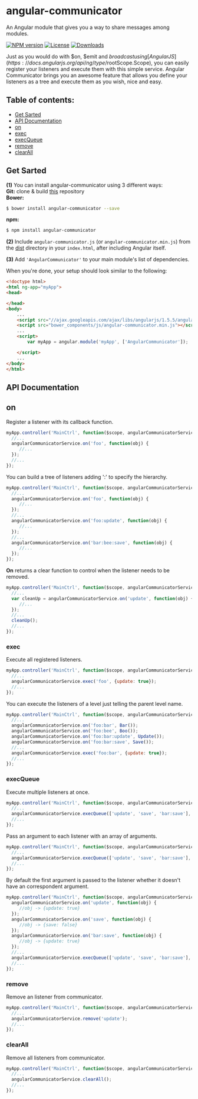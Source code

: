 angular-communicator
=====================
An Angular module that gives you a way to share messages among modules.

[![NPM version][npm-image]][npm-url]
[![License][license-image]][license-url]
[![Downloads][downloads-image]][downloads-url]

Just as you would do with $on, $emit and $broadcast using [AngularJS](https://docs.angularjs.org/api/ng/type/$rootScope.Scope), you can easily register your listeners and execute them with this simple service. Angular Communicator brings you an awesome feature that allows you define your listeners as a tree and execute them as you wish, nice and easy.

## Table of contents:
- [Get Sarted](#getstarted)
- [API Documentation](#api-documentation)
 - [on](#on)
 - [exec](#exec)
 - [execQueue](#execqueue)
 - [remove](#remove)
 - [clearAll](#clearall)

## Get Sarted
**(1)** You can install angular-communicator using 3 different ways:<br/>
**Git:**
clone & build [this](https://github.com/alanschlindvein/angular-communicator.git) repository<br/>
**Bower:**
```bash
$ bower install angular-communicator --save
```
**npm:**
```bash
$ npm install angular-communicator
```
**(2)** Include `angular-communicator.js` (or `angular-communicator.min.js`) from the [dist](https://github.com/alanschlindvein/angular-communicator/tree/master/dist) directory in your `index.html`, after including Angular itself.

**(3)** Add `'AngularCommunicator'` to your main module's list of dependencies.

When you're done, your setup should look similar to the following:

```html
<!doctype html>
<html ng-app="myApp">
<head>

</head>
<body>
    ...
    <script src="//ajax.googleapis.com/ajax/libs/angularjs/1.5.5/angular.min.js"></script>
    <script src="bower_components/js/angular-communicator.min.js"></script>
    ...
    <script>
        var myApp = angular.module('myApp', ['AngularCommunicator']);

    </script>
    ...
</body>
</html>
```
## API Documentation
## on
Register a listener with its callback function.  
```js
myApp.controller('MainCtrl', function($scope, angularCommunicatorService) {
  //...
  angularCommunicatorService.on('foo', function(obj) {
     //...
  });
  //...
});
```
You can build a tree of listeners adding ':' to specify the hierarchy.
```js
myApp.controller('MainCtrl', function($scope, angularCommunicatorService) {
  //...
  angularCommunicatorService.on('foo', function(obj) {
     //...
  });
  //...
  angularCommunicatorService.on('foo:update', function(obj) {
     //...
  });
  //...
  angularCommunicatorService.on('bar:bee:save', function(obj) {
     //...
  });
});
```
**On** returns a clear function to control when the listener needs to be removed.
```js
myApp.controller('MainCtrl', function($scope, angularCommunicatorService) {
  //...
  var cleanUp = angularCommunicatorService.on('update', function(obj) {
     //...
  });
  //...
  cleanUp();
  //...
});
```
### exec
Execute all registered listeners.
```js
myApp.controller('MainCtrl', function($scope, angularCommunicatorService) {
  //...
  angularCommunicatorService.exec('foo', {update: true});
  //...
});
```
You can execute the listeners of a level just telling the parent level name.
```js
myApp.controller('MainCtrl', function($scope, angularCommunicatorService) {
  //...
  angularCommunicatorService.on('foo:bar', Bar());
  angularCommunicatorService.on('foo:bee', Boo());
  angularCommunicatorService.on('foo:bar:update', Update());
  angularCommunicatorService.on('foo:bar:save', Save());
  //...
  angularCommunicatorService.exec('foo:bar', {update: true});
  //...
});
```
### execQueue
Execute multiple listeners at once.
```js
myApp.controller('MainCtrl', function($scope, angularCommunicatorService) {
  //...
  angularCommunicatorService.execQueue(['update', 'save', 'bar:save'], [{update: true}]);
  //...
});
```
Pass an argument to each listener with an array of arguments.
```js
myApp.controller('MainCtrl', function($scope, angularCommunicatorService) {
  //...
  angularCommunicatorService.execQueue(['update', 'save', 'bar:save'], [{update: true}, {update: false}, {name: 'bar.save'}]);
  //...
});
```
By default the first argument is passed to the listener whether it doesn't have an correspondent argument.
```js
myApp.controller('MainCtrl', function($scope, angularCommunicatorService) {
  angularCommunicatorService.on('update', function(obj) {
     //obj -> {update: true}
  });
  angularCommunicatorService.on('save', function(obj) {
     //obj -> {save: false}
  });
  angularCommunicatorService.on('bar:save', function(obj) {
     //obj -> {update: true}
  });
  //...
  angularCommunicatorService.execQueue(['update', 'save', 'bar:save'], [{update: true}, {save: false}]);
  //...
});
```
### remove
Remove an listener from communicator.
```js
myApp.controller('MainCtrl', function($scope, angularCommunicatorService) {
  //...
  angularCommunicatorService.remove('update');
  //...
});
```
### clearAll
Remove all listeners from communicator.
```js
myApp.controller('MainCtrl', function($scope, angularCommunicatorService) {
  //...
  angularCommunicatorService.clearAll();
  //...
});
```

[npm-image]: https://img.shields.io/npm/v/angular-communicator.svg?style=flat-square
[npm-url]: https://npmjs.org/package/angular-communicator
[license-image]: http://img.shields.io/npm/l/angular-communicator.svg?style=flat-square
[license-url]: LICENSE
[downloads-image]: http://img.shields.io/npm/dm/angular-communicator.svg?style=flat-square
[downloads-url]: https://npmjs.org/package/angular-communicator